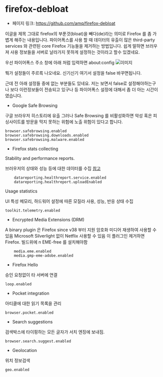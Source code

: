 # firefox-debloat

- 페이지 링크: https://github.com/amq/firefox-debloat

이글을 제목 그대로 firefox의 부푼것(bloat)을 빼다(de)라는 의미로 Firefox 를 좀 가볍게 해주는 내용입니다.
파이어폭스를 사용 할 때 데이터의 유출이 많은  third-party services  와 관련된  core Firefox 기능들을 제거하는 방법입니다. 
쉽게 말하면 브러우져 사용  정보들을 서버로 날라가지 못하게 설정하는 것이라고 할수 있겠네요.

우선 파이어폭스 주소 창에 아래 처럼 입력하면
about:config
![이미지](http://teamsego.github.io/github-trend-kr/img/018-15-01.png)

뭑가 설정들이 주르륵 나오네요. 신기신기
여기서 설정을 false 바꾸면됩니다.


근데 전 아래 설정들 중에 없는 부분들도 있네요.
저는 보면서 false로 설정해야하는구나 보다 이런정보들이 전송되고 있구나 등 파이어폭스 설정에 대해서 좀 더 아는 시간이였습니다.



- Google Safe Browsing

구글 브라우저 히스토리에 유출
 그러나 Safe Browsing 를 비활성화하면  악성 혹은 피싱사이트를 방문을 막지 못하는 위험에 노출 위험이 있다고 합니다.
    
    browser.safebrowsing.enabled
    browser.safebrowsing.downloads.enabled
    browser.safebrowsing.malware.enabled

- Firefox stats collecting
  
Stability and performance reports.

브러우저의 상태와 성능 등에 대한 데이터를 수집 [참고](https://www.mozilla.org/en-US/privacy/firefox/#health-report)

		datareporting.healthreport.service.enabled
		datareporting.healthreport.uploadEnabled

Usage statistics

UI 특성 메모리, 하드워어 설정에 따른 모질라 사용, 성능, 반응 상태 수집

	toolkit.telemetry.enabled


- Encrypted Media Extensions (DRM)

A binary plugin  은 Firefox since v38 부터 지원
암호화 미디어 재생하여 사용할 수 있음  Microsoft Silverlight 없이  Netflix  사용할 수 있음
이 플러그인 제거하면  Firefox. 빌드위에 n EME-free 를 설치해야함


		media.eme.enabled
		media.gmp-eme-adobe.enabled



- Firefox Hello

승인 요청없이 타 서버에 연결

    loop.enabled

- Pocket integration

아티클에 대한 읽기 목록을 관리 

    browser.pocket.enabled


- Search suggestions

검색박스에 타이핑하는 모든 글자가 서치 엔징에 보내짐.

    browser.search.suggest.enabled

- Geolocation

위치 정보검색

    geo.enabled

